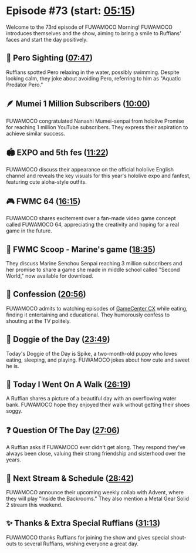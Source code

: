 # Episode #73 (start: [05:15](https://youtu.be/Kg3z19krjxc?t=05m15s))

Welcome to the 73rd episode of FUWAMOCO Morning! FUWAMOCO introduces themselves and the show, aiming to bring a smile to Ruffians' faces and start the day positively.

## 👀 Pero Sighting ([07:47](https://youtu.be/Kg3z19krjxc?t=07m47s))

Ruffians spotted Pero relaxing in the water, possibly swimming. Despite looking calm, they joke about avoiding Pero, referring to him as "Aquatic Predator Pero."

## 🪶 Mumei 1 Million Subscribers ([10:00](https://youtu.be/Kg3z19krjxc?t=10m00s))

FUWAMOCO congratulated Nanashi Mumei-senpai from hololive Promise for reaching 1 million YouTube subscribers. They express their aspiration to achieve similar success.

## 🏟️ EXPO and 5th fes ([11:22](https://youtu.be/Kg3z19krjxc?t=11m22s))

FUWAMOCO discuss their appearance on the official hololive English channel and reveals the key visuals for this year's hololive expo and fanfest, featuring cute aloha-style outfits.

## 🎮 FWMC 64 ([16:15](https://youtu.be/Kg3z19krjxc?t=16m15s))

FUWAMOCO shares excitement over a fan-made video game concept called FUWAMOCO 64, appreciating the creativity and hoping for a real game in the future.

## 🔎 FWMC Scoop - Marine's game ([18:35](https://youtu.be/Kg3z19krjxc?t=18m35s))

They discuss Marine Senchou Senpai reaching 3 million subscribers and her promise to share a game she made in middle school called "Second World," now available for download.

## 🙊 Confession ([20:56](https://youtu.be/Kg3z19krjxc?t=20m56s))

FUWAMOCO admits to watching episodes of [GameCenter CX](https://en.wikipedia.org/wiki/GameCenter_CX) while eating, finding it entertaining and educational. They humorously confess to shouting at the TV politely.

## 🐶 Doggie of the Day ([23:49](https://youtu.be/Kg3z19krjxc?t=23m49s))

Today's Doggie of the Day is Spike, a two-month-old puppy who loves eating, sleeping, and playing. FUWAMOCO jokes about how cute and sweet he is.

## 🚶 Today I Went On A Walk ([26:19](https://youtu.be/Kg3z19krjxc?t=26m19s))

A Ruffian shares a picture of a beautiful day with an overflowing water bank. FUWAMOCO hope they enjoyed their walk without getting their shoes soggy.

## ❓ Question Of The Day ([27:06](https://youtu.be/Kg3z19krjxc?t=27m06s))

A Ruffian asks if FUWAMOCO ever didn't get along. They respond they've always been close, valuing their strong friendship and sisterhood over the years.

## 📅 Next Stream & Schedule ([28:42](https://youtu.be/Kg3z19krjxc?t=28m42s))

FUWAMOCO announce their upcoming weekly collab with Advent, where they will play "Inside the Backrooms." They also mention a Metal Gear Solid 2 stream this weekend.

## ✨ Thanks & Extra Special Ruffians ([31:13](https://youtu.be/Kg3z19krjxc?t=31m13s))

FUWAMOCO thanks Ruffians for joining the show and gives special shout-outs to several Ruffians, wishing everyone a great day.
